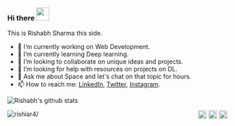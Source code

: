 ### Hi there <img src="https://user-images.githubusercontent.com/48138906/87844647-ada73c00-c8dc-11ea-96af-427f77038aca.gif" width='30px'>

  This is Rishabh Sharma this side.   
<!--
**rishiar4/rishiar4** is a ✨ _special_ ✨ repository because its `README.md` (this file) appears on your GitHub profile.
-->

- 🔭 I’m currently working on Web Development.
- 🌱 I’m currently learning Deep learning.
- 👯 I’m looking to collaborate on unique ideas and projects.
- 🤔 I’m looking for help with resources on projects on DL.
- 💬 Ask me about Space and let's chat on that topic for hours.
- 📫 How to reach me:  [LinkedIn](https://www.linkedin.com/in/rishabh-sharma7/), [Twitter](https://twitter.com/rishiar4), [Instagram](https://www.instagram.com/the.rishi.sharma/).

![Rishabh's github stats](https://github-readme-stats.vercel.app/api?username=rishiar4&show_icons=true&hide_border=true)


<p align="right">
  <img align="left" src=https://komarev.com/ghpvc/?username=rishiar4 alt=rishiar4/>
<a href=https://instagram.com/the.rishi.sharma target="blank"><img align="center" src=https://cdn.jsdelivr.net/npm/simple-icons@3.0.1/icons/instagram.svg alt="the.rishi.sharma" height="20" width="20" /></a>
<a href=https://twitter.com/rishiar4 target="blank"><img align="center" src=https://cdn.jsdelivr.net/npm/simple-icons@3.0.1/icons/twitter.svg alt="rishiar4" height="20" width="20" /></a>
<a href=https://linkedin.com/in/rishabh-sharma7 target="blank"><img align="center" src=https://cdn.jsdelivr.net/npm/simple-icons@3.0.1/icons/linkedin.svg alt="rishabh-sharma7" height="20" width="20" /></a>
</p>
